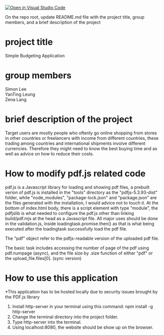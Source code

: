 [![Open in Visual Studio Code](https://classroom.github.com/assets/open-in-vscode-2e0aaae1b6195c2367325f4f02e2d04e9abb55f0b24a779b69b11b9e10269abc.svg)](https://classroom.github.com/online_ide?assignment_repo_id=19723611&assignment_repo_type=AssignmentRepo)

On the repo root, update README.md file with the project title, group members, and a brief description of the project

# project title
Simple Budgeting Application

# group members

Simon Lee  
YanTing Leung  
Zena Lang  

# brief description of the project
Target users are mostly people who oftenly go online shopping from stores in other countries or freelancers with income from different countries, these trading among countries and international shipments involve different currencies. Therefore they might need to know the best buying time and as well as  advice on how to reduce their costs.

# How to modify pdf.js related code
pdf.js is a Javascript library for loading and showing pdf files, a prebuilt verion of pdf.js is installed in the "tools" directory as the "pdfjs-5.3.93-dist" folder, while "node_modules", "package-lock.json" and "package.json" are the files generated with the installation, I would advice not to touch it. At the bottom of index.html body, there is a script element with type "module", the pdfjslib is what needed to configure the pdf.js other than linking build/pdf.mjs at the head as a Javascript file. All major uses should be done in the validation.js, inside loadingtask.promise.then() as that is what being executed after the loadingtask successfully load the pdf file.

The "pdf" object refer to the pdfjs-readable version of the uploaded pdf file.

The basic task includes accessing the number of page of the pdf using pdf.numpage (async), and the file size by .size function of either "pdf" or the upload_file.files[0]. (sync version)

# How to use this application
*This application has to be hosted locally due to security issues brought by the PDF.js library
1. Install http-server in your terminal using this command: npm install -g http-server
2. Change the terminal directory into the project folder.
3. Type http-server into the terminal.
4. Using localhost:8080, the website should be show up on the browser.